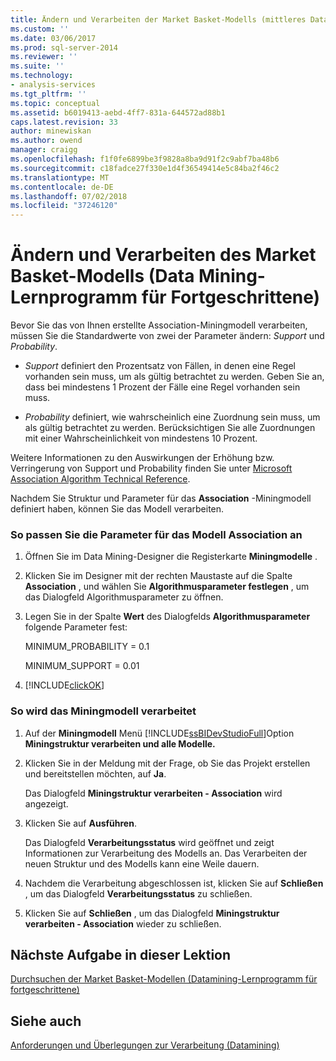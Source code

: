 ```yaml
---
title: Ändern und Verarbeiten der Market Basket-Modells (mittleres Datamining Tutorial) | Microsoft-Dokumentation
ms.custom: ''
ms.date: 03/06/2017
ms.prod: sql-server-2014
ms.reviewer: ''
ms.suite: ''
ms.technology:
- analysis-services
ms.tgt_pltfrm: ''
ms.topic: conceptual
ms.assetid: b6019413-aebd-4ff7-831a-644572ad88b1
caps.latest.revision: 33
author: minewiskan
ms.author: owend
manager: craigg
ms.openlocfilehash: f1f0fe6899be3f9828a8ba9d91f2c9abf7ba48b6
ms.sourcegitcommit: c18fadce27f330e1d4f36549414e5c84ba2f46c2
ms.translationtype: MT
ms.contentlocale: de-DE
ms.lasthandoff: 07/02/2018
ms.locfileid: "37246120"
---
```

# <a name="modifying-and-processing-the-market-basket-model-intermediate-data-mining-tutorial"></a>Ändern und Verarbeiten des Market Basket-Modells (Data Mining-Lernprogramm für Fortgeschrittene)
  Bevor Sie das von Ihnen erstellte Association-Miningmodell verarbeiten, müssen Sie die Standardwerte von zwei der Parameter ändern: *Support* und *Probability*.  
  
-   *Support* definiert den Prozentsatz von Fällen, in denen eine Regel vorhanden sein muss, um als gültig betrachtet zu werden. Geben Sie an, dass bei mindestens 1 Prozent der Fälle eine Regel vorhanden sein muss.  
  
-   *Probability* definiert, wie wahrscheinlich eine Zuordnung sein muss, um als gültig betrachtet zu werden. Berücksichtigen Sie alle Zuordnungen mit einer Wahrscheinlichkeit von mindestens 10 Prozent.  
  
 Weitere Informationen zu den Auswirkungen der Erhöhung bzw. Verringerung von Support und Probability finden Sie unter [Microsoft Association Algorithm Technical Reference](../../2014/analysis-services/data-mining/microsoft-association-algorithm-technical-reference.md).  
  
 Nachdem Sie Struktur und Parameter für das **Association** -Miningmodell definiert haben, können Sie das Modell verarbeiten.  
  
### <a name="to-adjust-the-parameters-of-the-association-model"></a>So passen Sie die Parameter für das Modell Association an  
  
1.  Öffnen Sie im Data Mining-Designer die Registerkarte **Miningmodelle** .  
  
2.  Klicken Sie im Designer mit der rechten Maustaste auf die Spalte **Association** , und wählen Sie **Algorithmusparameter festlegen** , um das Dialogfeld Algorithmusparameter zu öffnen.  
  
3.  Legen Sie in der Spalte **Wert** des Dialogfelds **Algorithmusparameter** folgende Parameter fest:  
  
     MINIMUM_PROBABILITY = 0.1  
  
     MINIMUM_SUPPORT = 0.01  
  
4.  [!INCLUDE[clickOK](../includes/clickok-md.md)]  
  
### <a name="to-process-the-mining-model"></a>So wird das Miningmodell verarbeitet  
  
1.  Auf der **Miningmodell** Menü [!INCLUDE[ssBIDevStudioFull](../includes/ssbidevstudiofull-md.md)]Option **Miningstruktur verarbeiten und alle Modelle.**  
  
2.  Klicken Sie in der Meldung mit der Frage, ob Sie das Projekt erstellen und bereitstellen möchten, auf **Ja**.  
  
     Das Dialogfeld **Miningstruktur verarbeiten - Association** wird angezeigt.  
  
3.  Klicken Sie auf **Ausführen**.  
  
     Das Dialogfeld **Verarbeitungsstatus** wird geöffnet und zeigt Informationen zur Verarbeitung des Modells an. Das Verarbeiten der neuen Struktur und des Modells kann eine Weile dauern.  
  
4.  Nachdem die Verarbeitung abgeschlossen ist, klicken Sie auf **Schließen** , um das Dialogfeld **Verarbeitungsstatus** zu schließen.  
  
5.  Klicken Sie auf **Schließen** , um das Dialogfeld **Miningstruktur verarbeiten - Association** wieder zu schließen.  
  
## <a name="next-task-in-lesson"></a>Nächste Aufgabe in dieser Lektion  
 [Durchsuchen der Market Basket-Modellen &#40;Datamining-Lernprogramm für fortgeschrittene&#41;](../../2014/tutorials/exploring-the-market-basket-models-intermediate-data-mining-tutorial.md)  
  
## <a name="see-also"></a>Siehe auch  
 [Anforderungen und Überlegungen zur Verarbeitung &#40;Datamining&#41;](../../2014/analysis-services/data-mining/processing-requirements-and-considerations-data-mining.md)  
  
  
